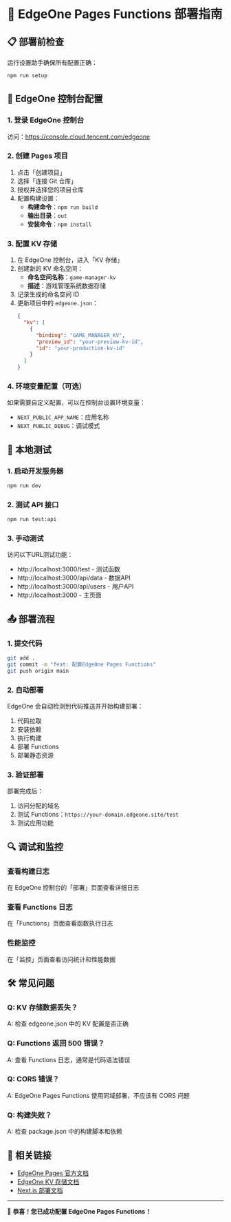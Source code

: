# 🚀 EdgeOne Pages Functions 部署指南

## 📋 部署前检查

运行设置助手确保所有配置正确：
```bash
npm run setup
```

## 🔧 EdgeOne 控制台配置

### 1. 登录 EdgeOne 控制台
访问：https://console.cloud.tencent.com/edgeone

### 2. 创建 Pages 项目
1. 点击「创建项目」
2. 选择「连接 Git 仓库」
3. 授权并选择您的项目仓库
4. 配置构建设置：
   - **构建命令**：`npm run build`
   - **输出目录**：`out`
   - **安装命令**：`npm install`

### 3. 配置 KV 存储
1. 在 EdgeOne 控制台，进入「KV 存储」
2. 创建新的 KV 命名空间：
   - **命名空间名称**：`game-manager-kv`
   - **描述**：游戏管理系统数据存储
3. 记录生成的命名空间 ID
4. 更新项目中的 `edgeone.json`：
   ```json
   {
     "kv": [
       {
         "binding": "GAME_MANAGER_KV",
         "preview_id": "your-preview-kv-id",
         "id": "your-production-kv-id"
       }
     ]
   }
   ```

### 4. 环境变量配置（可选）
如果需要自定义配置，可以在控制台设置环境变量：
- `NEXT_PUBLIC_APP_NAME`：应用名称
- `NEXT_PUBLIC_DEBUG`：调试模式

## 🧪 本地测试

### 1. 启动开发服务器
```bash
npm run dev
```

### 2. 测试 API 接口
```bash
npm run test:api
```

### 3. 手动测试
访问以下URL测试功能：
- http://localhost:3000/test - 测试函数
- http://localhost:3000/api/data - 数据API  
- http://localhost:3000/api/users - 用户API
- http://localhost:3000 - 主页面

## 📤 部署流程

### 1. 提交代码
```bash
git add .
git commit -m "feat: 配置EdgeOne Pages Functions"
git push origin main
```

### 2. 自动部署
EdgeOne 会自动检测到代码推送并开始构建部署：
1. 代码拉取
2. 安装依赖
3. 执行构建
4. 部署 Functions
5. 部署静态资源

### 3. 验证部署
部署完成后：
1. 访问分配的域名
2. 测试 Functions：`https://your-domain.edgeone.site/test`
3. 测试应用功能

## 🔍 调试和监控

### 查看构建日志
在 EdgeOne 控制台的「部署」页面查看详细日志

### 查看 Functions 日志
在「Functions」页面查看函数执行日志

### 性能监控
在「监控」页面查看访问统计和性能数据

## 🛠️ 常见问题

### Q: KV 存储数据丢失？
A: 检查 edgeone.json 中的 KV 配置是否正确

### Q: Functions 返回 500 错误？
A: 查看 Functions 日志，通常是代码语法错误

### Q: CORS 错误？
A: EdgeOne Pages Functions 使用同域部署，不应该有 CORS 问题

### Q: 构建失败？
A: 检查 package.json 中的构建脚本和依赖

## 📖 相关链接

- [EdgeOne Pages 官方文档](https://cloud.tencent.com/document/product/1552)
- [EdgeOne KV 存储文档](https://cloud.tencent.com/document/product/1552/84084)
- [Next.js 部署文档](https://nextjs.org/docs/deployment)

---

🎉 **恭喜！您已成功配置 EdgeOne Pages Functions！** 